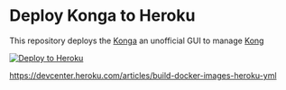 # Deploy Konga to Heroku

This repository deploys the [Konga](https://github.com/pantsel/konga) an unofficial GUI to manage [Kong](https://getkong.org)

[![Deploy to Heroku](https://www.herokucdn.com/deploy/button.svg)](https://heroku.com/deploy?template=https://github.com/giovannelli/konga-heroku)

https://devcenter.heroku.com/articles/build-docker-images-heroku-yml
